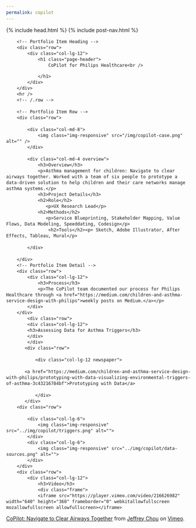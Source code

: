 ```yaml
--- 
permalink: copilot 
--- 
```

{% include head.html %}
{% include post-nav.html %}


<div class="container post">

        <!-- Portfolio Item Heading -->
        <div class="row">
            <div class="col-lg-12">
                <h1 class="page-header">
                    CoPilot for Philips Healthcare<br />
<!--                    <small>Research and wireframes toward an intuitive podcast show search UI</small>-->

                </h1>
            </div>
        </div>
        <hr />
        <!-- /.row -->

        <!-- Portfolio Item Row -->
        <div class="row">

            <div class="col-md-8">
                <img class="img-responsive" src="/img/copilot-case.png" alt="" />
            </div>

            <div class="col-md-4 overview">
                <h3>Overview</h3>
                <p>Asthma management for children: Navigate to clear airways together. Worked with a team of six people to prototype a data-driven solution to help children and their care networks manage asthma systems.</p>
                <h3>Project Details</h3>
                <h2>Role</h2> 
                   <p>UX Research Lead</p>
                <h2>Methods</h2> 
                   <p>Service Blueprinting, Stakeholder Mapping, Value Flows, Data Modeling, Speeddating, Codesign</p>
                    <h2>Tools</h2><p> Sketch, Adobe Illustrator, After Effects, Tableau, Mural</p>

            </div>

        </div>
        <!-- Portfolio Item Detail -->
        <div class="row">
            <div class="col-lg-12">
                <h3>Process</h3>
                <p>The CoPilot team documented our process for Philips Healthcare through <a href="https://medium.com/children-and-asthma-service-design-with-philips">weekly posts on Medium.</a></p>
            </div>
        </div>
            <div class="row">
            <div class="col-lg-12">
            <h3>Assessing Data for Asthma Triggers</h3>
            </div>
            </div>
           <div class="row">
               
               <div class="col-lg-12 newspaper">
                   
           <a href="https://medium.com/children-and-asthma-service-design-with-philips/prototyping-with-data-visualizing-environmental-triggers-of-asthma-3c43216784bf">Prototyping with Data</a>
                   
               </div>
           </div>
        <div class="row">
        
            <div class="col-lg-6">
                <img class="img-responsive"  src="../img/copilot/triggers.png" alt="">
            </div>
            <div class="col-lg-6">
                <img class="img-responsive" src="../img/copilot/data-sources.png" alt="">
            </div>
        </div>
        <div class="row">
            <div class="col-lg-12">
                <h3>Video</h3>
                <div class="frame">
                <iframe src="https://player.vimeo.com/video/216626982" width="640" height="360" frameborder="0" webkitallowfullscreen mozallowfullscreen allowfullscreen></iframe>
<p><a href="https://vimeo.com/216626982">CoPilot: Navigate to Clear Airways Together</a> from <a href="https://vimeo.com/user60954340">Jeffrey Chou</a> on <a href="https://vimeo.com">Vimeo</a>.</p>
            </div>
            </div>
        </div>
</div>

